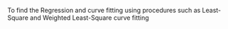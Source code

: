 To find the Regression and curve fitting using procedures such as Least-Square and Weighted Least-Square curve fitting